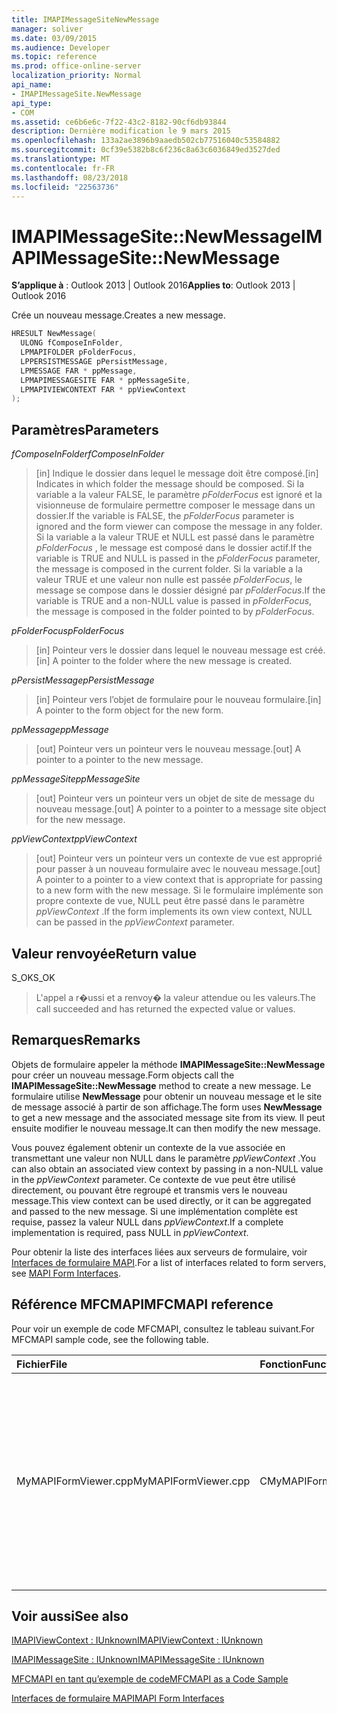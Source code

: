 ```yaml
---
title: IMAPIMessageSiteNewMessage
manager: soliver
ms.date: 03/09/2015
ms.audience: Developer
ms.topic: reference
ms.prod: office-online-server
localization_priority: Normal
api_name:
- IMAPIMessageSite.NewMessage
api_type:
- COM
ms.assetid: ce6b6e6c-7f22-43c2-8182-90cf6db93844
description: Dernière modification le 9 mars 2015
ms.openlocfilehash: 133a2ae3896b9aaedb502cb77516040c53584882
ms.sourcegitcommit: 0cf39e5382b8c6f236c8a63c6036849ed3527ded
ms.translationtype: MT
ms.contentlocale: fr-FR
ms.lasthandoff: 08/23/2018
ms.locfileid: "22563736"
---
```

# <a name="imapimessagesitenewmessage"></a><span data-ttu-id="68766-103">IMAPIMessageSite::NewMessage</span><span class="sxs-lookup"><span data-stu-id="68766-103">IMAPIMessageSite::NewMessage</span></span>

  
  
<span data-ttu-id="68766-104">**S’applique à** : Outlook 2013 | Outlook 2016</span><span class="sxs-lookup"><span data-stu-id="68766-104">**Applies to**: Outlook 2013 | Outlook 2016</span></span> 
  
<span data-ttu-id="68766-105">Crée un nouveau message.</span><span class="sxs-lookup"><span data-stu-id="68766-105">Creates a new message.</span></span>
  
```cpp
HRESULT NewMessage(
  ULONG fComposeInFolder,
  LPMAPIFOLDER pFolderFocus,
  LPPERSISTMESSAGE pPersistMessage,
  LPMESSAGE FAR * ppMessage,
  LPMAPIMESSAGESITE FAR * ppMessageSite,
  LPMAPIVIEWCONTEXT FAR * ppViewContext
);
```

## <a name="parameters"></a><span data-ttu-id="68766-106">Paramètres</span><span class="sxs-lookup"><span data-stu-id="68766-106">Parameters</span></span>

 <span data-ttu-id="68766-107">_fComposeInFolder_</span><span class="sxs-lookup"><span data-stu-id="68766-107">_fComposeInFolder_</span></span>
  
> <span data-ttu-id="68766-108">[in] Indique le dossier dans lequel le message doit être composé.</span><span class="sxs-lookup"><span data-stu-id="68766-108">[in] Indicates in which folder the message should be composed.</span></span> <span data-ttu-id="68766-109">Si la variable a la valeur FALSE, le paramètre _pFolderFocus_ est ignoré et la visionneuse de formulaire permettre composer le message dans un dossier.</span><span class="sxs-lookup"><span data-stu-id="68766-109">If the variable is FALSE, the  _pFolderFocus_ parameter is ignored and the form viewer can compose the message in any folder.</span></span> <span data-ttu-id="68766-110">Si la variable a la valeur TRUE et NULL est passé dans le paramètre _pFolderFocus_ , le message est composé dans le dossier actif.</span><span class="sxs-lookup"><span data-stu-id="68766-110">If the variable is TRUE and NULL is passed in the  _pFolderFocus_ parameter, the message is composed in the current folder.</span></span> <span data-ttu-id="68766-111">Si la variable a la valeur TRUE et une valeur non nulle est passée _pFolderFocus_, le message se compose dans le dossier désigné par _pFolderFocus_.</span><span class="sxs-lookup"><span data-stu-id="68766-111">If the variable is TRUE and a non-NULL value is passed in  _pFolderFocus_, the message is composed in the folder pointed to by  _pFolderFocus_.</span></span>
    
 <span data-ttu-id="68766-112">_pFolderFocus_</span><span class="sxs-lookup"><span data-stu-id="68766-112">_pFolderFocus_</span></span>
  
> <span data-ttu-id="68766-113">[in] Pointeur vers le dossier dans lequel le nouveau message est créé.</span><span class="sxs-lookup"><span data-stu-id="68766-113">[in] A pointer to the folder where the new message is created.</span></span>
    
 <span data-ttu-id="68766-114">_pPersistMessage_</span><span class="sxs-lookup"><span data-stu-id="68766-114">_pPersistMessage_</span></span>
  
> <span data-ttu-id="68766-115">[in] Pointeur vers l’objet de formulaire pour le nouveau formulaire.</span><span class="sxs-lookup"><span data-stu-id="68766-115">[in] A pointer to the form object for the new form.</span></span>
    
 <span data-ttu-id="68766-116">_ppMessage_</span><span class="sxs-lookup"><span data-stu-id="68766-116">_ppMessage_</span></span>
  
> <span data-ttu-id="68766-117">[out] Pointeur vers un pointeur vers le nouveau message.</span><span class="sxs-lookup"><span data-stu-id="68766-117">[out] A pointer to a pointer to the new message.</span></span>
    
 <span data-ttu-id="68766-118">_ppMessageSite_</span><span class="sxs-lookup"><span data-stu-id="68766-118">_ppMessageSite_</span></span>
  
> <span data-ttu-id="68766-119">[out] Pointeur vers un pointeur vers un objet de site de message du nouveau message.</span><span class="sxs-lookup"><span data-stu-id="68766-119">[out] A pointer to a pointer to a message site object for the new message.</span></span>
    
 <span data-ttu-id="68766-120">_ppViewContext_</span><span class="sxs-lookup"><span data-stu-id="68766-120">_ppViewContext_</span></span>
  
> <span data-ttu-id="68766-121">[out] Pointeur vers un pointeur vers un contexte de vue est approprié pour passer à un nouveau formulaire avec le nouveau message.</span><span class="sxs-lookup"><span data-stu-id="68766-121">[out] A pointer to a pointer to a view context that is appropriate for passing to a new form with the new message.</span></span> <span data-ttu-id="68766-122">Si le formulaire implémente son propre contexte de vue, NULL peut être passé dans le paramètre _ppViewContext_ .</span><span class="sxs-lookup"><span data-stu-id="68766-122">If the form implements its own view context, NULL can be passed in the  _ppViewContext_ parameter.</span></span> 
    
## <a name="return-value"></a><span data-ttu-id="68766-123">Valeur renvoyée</span><span class="sxs-lookup"><span data-stu-id="68766-123">Return value</span></span>

<span data-ttu-id="68766-124">S_OK</span><span class="sxs-lookup"><span data-stu-id="68766-124">S_OK</span></span> 
  
> <span data-ttu-id="68766-125">L'appel a r�ussi et a renvoy� la valeur attendue ou les valeurs.</span><span class="sxs-lookup"><span data-stu-id="68766-125">The call succeeded and has returned the expected value or values.</span></span>
    
## <a name="remarks"></a><span data-ttu-id="68766-126">Remarques</span><span class="sxs-lookup"><span data-stu-id="68766-126">Remarks</span></span>

<span data-ttu-id="68766-127">Objets de formulaire appeler la méthode **IMAPIMessageSite::NewMessage** pour créer un nouveau message.</span><span class="sxs-lookup"><span data-stu-id="68766-127">Form objects call the **IMAPIMessageSite::NewMessage** method to create a new message.</span></span> <span data-ttu-id="68766-128">Le formulaire utilise **NewMessage** pour obtenir un nouveau message et le site de message associé à partir de son affichage.</span><span class="sxs-lookup"><span data-stu-id="68766-128">The form uses **NewMessage** to get a new message and the associated message site from its view.</span></span> <span data-ttu-id="68766-129">Il peut ensuite modifier le nouveau message.</span><span class="sxs-lookup"><span data-stu-id="68766-129">It can then modify the new message.</span></span> 
  
<span data-ttu-id="68766-130">Vous pouvez également obtenir un contexte de la vue associée en transmettant une valeur non NULL dans le paramètre _ppViewContext_ .</span><span class="sxs-lookup"><span data-stu-id="68766-130">You can also obtain an associated view context by passing in a non-NULL value in the  _ppViewContext_ parameter.</span></span> <span data-ttu-id="68766-131">Ce contexte de vue peut être utilisé directement, ou pouvant être regroupé et transmis vers le nouveau message.</span><span class="sxs-lookup"><span data-stu-id="68766-131">This view context can be used directly, or it can be aggregated and passed to the new message.</span></span> <span data-ttu-id="68766-132">Si une implémentation complète est requise, passez la valeur NULL dans _ppViewContext_.</span><span class="sxs-lookup"><span data-stu-id="68766-132">If a complete implementation is required, pass NULL in  _ppViewContext_.</span></span>
  
<span data-ttu-id="68766-133">Pour obtenir la liste des interfaces liées aux serveurs de formulaire, voir [Interfaces de formulaire MAPI](mapi-form-interfaces.md).</span><span class="sxs-lookup"><span data-stu-id="68766-133">For a list of interfaces related to form servers, see [MAPI Form Interfaces](mapi-form-interfaces.md).</span></span>
  
## <a name="mfcmapi-reference"></a><span data-ttu-id="68766-134">Référence MFCMAPI</span><span class="sxs-lookup"><span data-stu-id="68766-134">MFCMAPI reference</span></span>

<span data-ttu-id="68766-135">Pour voir un exemple de code MFCMAPI, consultez le tableau suivant.</span><span class="sxs-lookup"><span data-stu-id="68766-135">For MFCMAPI sample code, see the following table.</span></span>
  
|<span data-ttu-id="68766-136">**Fichier**</span><span class="sxs-lookup"><span data-stu-id="68766-136">**File**</span></span>|<span data-ttu-id="68766-137">**Fonction**</span><span class="sxs-lookup"><span data-stu-id="68766-137">**Function**</span></span>|<span data-ttu-id="68766-138">**Commentaire**</span><span class="sxs-lookup"><span data-stu-id="68766-138">**Comment**</span></span>|
|:-----|:-----|:-----|
|<span data-ttu-id="68766-139">MyMAPIFormViewer.cpp</span><span class="sxs-lookup"><span data-stu-id="68766-139">MyMAPIFormViewer.cpp</span></span>  <br/> |<span data-ttu-id="68766-140">CMyMAPIFormViewer::NewMessage</span><span class="sxs-lookup"><span data-stu-id="68766-140">CMyMAPIFormViewer::NewMessage</span></span>  <br/> |<span data-ttu-id="68766-141">MFCMAPI utilise la méthode **IMAPIMessageSite::NewMessage** pour créer un nouveau message, instanciez un nouvel Observateur de formulaire et appeler **SetPersist** pour définir le message de la visionneuse de formulaire.</span><span class="sxs-lookup"><span data-stu-id="68766-141">MFCMAPI uses the **IMAPIMessageSite::NewMessage** method to create a new message, instantiate a new form viewer, and call **SetPersist** to set the message on the form viewer.</span></span> <span data-ttu-id="68766-142">Enfin, elle renvoie la visionneuse de formulaire en tant que le site de message.</span><span class="sxs-lookup"><span data-stu-id="68766-142">Finally, it returns the form viewer as the message site.</span></span>  <br/> |
   
## <a name="see-also"></a><span data-ttu-id="68766-143">Voir aussi</span><span class="sxs-lookup"><span data-stu-id="68766-143">See also</span></span>



[<span data-ttu-id="68766-144">IMAPIViewContext : IUnknown</span><span class="sxs-lookup"><span data-stu-id="68766-144">IMAPIViewContext : IUnknown</span></span>](imapiviewcontextiunknown.md)
  
[<span data-ttu-id="68766-145">IMAPIMessageSite : IUnknown</span><span class="sxs-lookup"><span data-stu-id="68766-145">IMAPIMessageSite : IUnknown</span></span>](imapimessagesiteiunknown.md)


[<span data-ttu-id="68766-146">MFCMAPI en tant qu’exemple de code</span><span class="sxs-lookup"><span data-stu-id="68766-146">MFCMAPI as a Code Sample</span></span>](mfcmapi-as-a-code-sample.md)
  
[<span data-ttu-id="68766-147">Interfaces de formulaire MAPI</span><span class="sxs-lookup"><span data-stu-id="68766-147">MAPI Form Interfaces</span></span>](mapi-form-interfaces.md)


